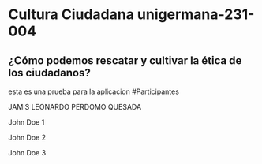 ﻿# Cultura Ciudadana unigermana-231-004
## ¿Cómo podemos rescatar y cultivar la ética de los ciudadanos?
esta es una prueba para la aplicacion
#Participantes

JAMIS LEONARDO PERDOMO QUESADA

John Doe 1

John Doe 2

John Doe 3